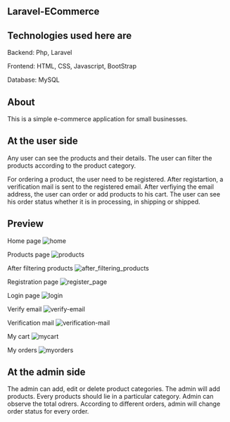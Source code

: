Laravel-ECommerce
-----------------


Technologies used here are
---------------------------

Backend: Php, Laravel

Frontend: HTML, CSS, Javascript, BootStrap

Database: MySQL


About
-----

This is a simple e-commerce application for small businesses.

At the user side
----------------

Any user can see the products and their details. The user can filter the products according to the product category.

For ordering a product, the user need to be registered. After registartion, a verification mail is sent to the registered email. After verfiying the email address, the user can order or add products to his cart. The user can see his order status whether it is in processing, in shipping or shipped.

Preview
-------
Home page
![home](https://github.com/user-attachments/assets/c965d18d-26fd-4dca-a58b-522d6aa6def3)

Products page
![products](https://github.com/user-attachments/assets/370fcc05-2df4-4ddb-bfda-af985465ceef)

After filtering products
![after_filtering_products](https://github.com/user-attachments/assets/2b32ff41-d293-42ae-8648-dde23d0cc28c)

Registration page
![register_page](https://github.com/user-attachments/assets/d4dca1b5-3e06-4019-93a0-45a6e962b90f)

Login page
![login](https://github.com/user-attachments/assets/d4450842-e933-4adb-9aea-19a014ddb6f9)

Verify email
![verify-email](https://github.com/user-attachments/assets/61d35151-cf92-474c-9b74-377b2913f6d8)

Verification mail
![verification-mail](https://github.com/user-attachments/assets/4e68721c-5be8-4f62-a2e0-9f997caa7c78)

My cart
![mycart](https://github.com/user-attachments/assets/c9fdc325-072c-41c9-b9cd-e1c8f2fc5204)

My orders
![myorders](https://github.com/user-attachments/assets/0ca65891-7298-42c0-ab9c-0b7cb8810c1b)


At the admin side
-----------------

The admin can add, edit or delete product categories. The admin will add products. Every products should lie in a particular category. Admin can observe the total odrers. According to different orders, admin will change order status for every order. 

